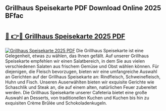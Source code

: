 ## Grillhaus Speisekarte PDF Download Online 2025 BFfac

# <h2><a href="http://gcacuh6.nevu.top/?p=Grillhaus+Speisekarte">🔗 👉🔴 Grillhaus Speisekarte 2025 PDF</a></h2>

[![Grillhaus Speisekarte 2025 PDF](https://i.imgur.com/dBaPXMq.png)](http://gcacuh6.nevu.top/?p=Grillhaus+Speisekarte)
Die Grillhaus Speisekarte ist eine Gelegenheit, etwas zu wählen, das Ihnen gefällt. Auf unserer Grillhaus Speisekarte empfehlen wir einen Salatbereich, in dem Sie aus vielen verschiedenen Salaten aus frischem Gemüse und Obst wählen können. Für diejenigen, die Fleisch bevorzugen, bieten wir eine umfangreiche Auswahl an Gerichten auf der Grillhaus Speisekarte an: Rindfleisch, Schweinefleisch, Huhn und Fisch. Unseren Auserwählten bieten wir exquisite Gerichte wie Schaschlik und Steak an, die auf einem alten, natürlichen Feuer zubereitet werden. Die Grillhaus Speisekarte unserer Cafeteria bietet eine große Auswahl an Desserts, von traditionellen Kuchen und Kuchen bis hin zu exquisiten Crème Brûlée und Schokoladenkugeln.
